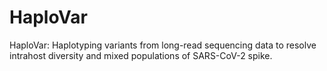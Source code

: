 # HaploVar
HaploVar: Haplotyping variants from long-read sequencing data to resolve intrahost diversity and mixed populations of SARS-CoV-2 spike.
